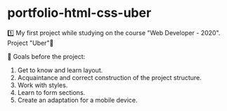 # portfolio-html-css-uber

1️⃣ My first project while studying on the course "Web Developer - 2020".
Project "Uber"🚕

🎯 Goals before the project:
1) Get to know and learn layout.
2) Acquaintance and correct construction of the project structure.
3) Work with styles.
4) Learn to form sections.
5) Create an adaptation for a mobile device.
